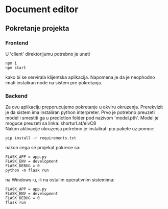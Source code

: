 # Document editor

## Pokretanje projekta
### Frontend
U 'client' direktorijumu potrebno je uneti
```
npm i
npm start
```
kako bi se servirala klijentska aplikacija. Napomena je da je neophodno imati instaliran node na sistem pre pokretanja.

### Backend
Za ovu aplikaciju preporucujemo pokretanje u okviru okruzenja. Prerekvizit je da sistem ima instaliran python interpreter.
Prvo je potrebno preuzeti model i smestiti ga u prediction folder pod nazivom 'model.pth'. Model je moguce preuzeti sa linka: shorturl.at/eivC8
<br>Nakon aktivacije okruzenja potrebno je instalirati pip pakete uz pomoc:
```
pip install -r requirements.txt
```
nakon cega se projekat pokrece sa:
```
FLASK_APP = app.py
FLASK_ENV = development
FLASK_DEBUG = 0
python -m flask run
```
na Windows-u, ili na ostalim operativnim sistemima:
```
FLASK_APP = app.py
FLASK_ENV = development
FLASK_DEBUG = 0
flask run
```
